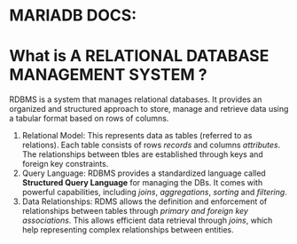 # MARIADB DOCS:
# What is A RELATIONAL DATABASE MANAGEMENT SYSTEM ?
RDBMS is a system that manages relational databases. It provides an organized and structured approach to store, manage and retrieve data using a tabular format based on rows of columns.

1. Relational Model: This represents data as tables (referred to as relations). Each table consists of rows *records* and columns *attributes*. The relationships between tbles are established through keys and foreign key constraints.
2. Query Language: RDBMS provides a standardized language called **Structured Query Language** for managing the DBs. It comes with powerful capabilities, including *joins*, *aggregations*, *sorting* and *filtering*.
3. Data Relationships: RDMS allows the definition and enforcement of relationships between tables through *primary and foreign key associations*. This allows efficient data retrieval through *joins*, which help representing complex relationships between entities.